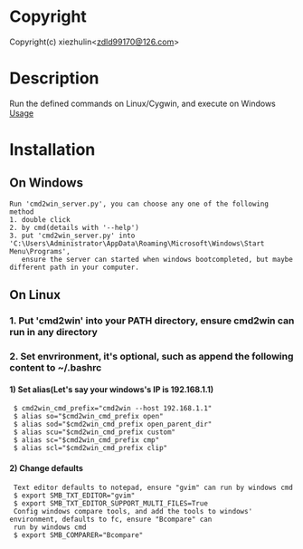 # Copyright
Copyright(c) xiezhulin\<zdld99170@126.com>

# Description
Run the defined commands on Linux/Cygwin, and execute on Windows
[Usage](https://github.com/xiezhulin/cmd2win/blob/master/cmd2win)

# Installation
## On Windows
    Run 'cmd2win_server.py', you can choose any one of the following method
    1. double click
    2. by cmd(details with '--help')
    3. put 'cmd2win_server.py' into 'C:\Users\Administrator\AppData\Roaming\Microsoft\Windows\Start Menu\Programs',
       ensure the server can started when windows bootcompleted, but maybe different path in your computer.
## On Linux
### 1. Put 'cmd2win' into your PATH directory, ensure cmd2win can run in any directory
### 2. Set envrironment, it's optional, such as append the following content to ~/.bashrc
#### 1) Set alias(Let's say your windows's IP is 192.168.1.1)
     $ cmd2win_cmd_prefix="cmd2win --host 192.168.1.1"
     $ alias so="$cmd2win_cmd_prefix open"
     $ alias sod="$cmd2win_cmd_prefix open_parent_dir"
     $ alias scu="$cmd2win_cmd_prefix custom"
     $ alias sc="$cmd2win_cmd_prefix cmp"
     $ alias scl="$cmd2win_cmd_prefix clip"
#### 2) Change defaults
     Text editor defaults to notepad, ensure "gvim" can run by windows cmd
     $ export SMB_TXT_EDITOR="gvim"
     $ export SMB_TXT_EDITOR_SUPPORT_MULTI_FILES=True
     Config windows compare tools, and add the tools to windows' environment, defaults to fc, ensure "Bcompare" can
     run by windows cmd
     $ export SMB_COMPARER="Bcompare"
